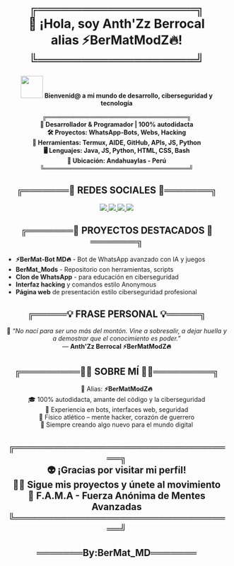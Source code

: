<h1 align="center">
  ╔══════════════════╗<br>
  👋 ¡Hola, soy <strong>Anth'Zz Berrocal</strong><br>
  alias <strong>⚡BerMatModZ🔥</strong>!<br>
  ╚══════════════════╝
</h1>

<p align="center">
  <img src="https://media.giphy.com/media/hvRJCLFzcasrR4ia7z/giphy.gif" width="50"/>  
  <strong>Bienvenid@ a mi mundo de desarrollo, ciberseguridad y tecnología</strong>
</p>

<p align="center">
  <strong>
    ╔════════════════════════════════╗<br>
    🧠 Desarrollador & Programador | 100% autodidacta<br>
    🛠️ Proyectos: WhatsApp-Bots, Webs, Hacking<br>
    🧰 Herramientas: Termux, AIDE, GitHub, APIs, JS, Python<br>
    🖥️ Lenguajes: Java, JS, Python, HTML, CSS, Bash<br>
    📍 Ubicación: Andahuaylas - Perú<br>
    ╚═════════════════════════════════╝
  </strong>
</p>

<h2 align="center">
  ╔═══════🔗 REDES SOCIALES 🔗═══════╗
</h2>

<p align="center">
  <a href="https://github.com/BerMatMods" target="_blank">
    <img src="https://img.shields.io/badge/GitHub-BerMatMods-black?style=for-the-badge&logo=github"/>
  </a>
  <a href="https://t.me/BerMatMods" target="_blank">
    <img src="https://img.shields.io/badge/Telegram-BerMatMods-blue?style=for-the-badge&logo=telegram"/>
  </a>
  <a href="https://wa.me/51937556459" target="_blank">
    <img src="https://img.shields.io/badge/WhatsApp-937556459-25D366?style=for-the-badge&logo=whatsapp"/>
  </a>
  <a href="https://www.facebook.com/anthzzberrocal" target="_blank">
    <img src="https://img.shields.io/badge/Facebook-AnthZz_Berrocal-1877F2?style=for-the-badge&logo=facebook"/>
  </a>
</p>

<h2 align="center">
  ╔═══════🚀 PROYECTOS DESTACADOS 🚀═══════╗
</h2>

<ul>
  <li><strong>⚡BerMat-Bot MD🔥</strong> - Bot de WhatsApp avanzado con IA y juegos</li>
  <li><strong>BerMat_Mods</strong> - Repositorio con herramientas, scripts</li>
  <li><strong>Clon de WhatsApp</strong> - para educación en ciberseguridad</li>
  <li><strong>Interfaz hacking</strong> y comandos estilo Anonymous</li>
  <li><strong>Página web</strong> de presentación estilo ciberseguridad profesional</li>
</ul>

<h2 align="center">
  ╔═════💡 FRASE PERSONAL 💡═════╗
</h2>

<p align="center">
  🧠 <em>“No nací para ser uno más del montón. Vine a sobresalir, a dejar huella y a demostrar que el conocimiento es poder.”</em><br>
  — <strong>Anth'Zz Berrocal ⚡BerMatModZ🔥</strong>
</p>

<h2 align="center">
  ╔═════════👨‍💻 SOBRE MÍ 👨‍💻═════════╗
</h2>

<p align="center">
  🔰 Alias: <strong>⚡BerMatModZ🔥</strong><br>
  🎓 100% autodidacta, amante del código y la ciberseguridad<br>
  🧪 Experiencia en bots, interfaces web, seguridad<br>
  💪 Físico atlético – mente hacker, corazón de guerrero<br>
  🤖 Siempre creando algo nuevo para el mundo digital
</p>

<h2 align="center">
  ╔══════════════════════════════════╗<br>
  👽 ¡Gracias por visitar mi perfil!<br>
  👨‍💻 Sigue mis proyectos y únete al movimiento<br>
  🚀 F.A.M.A - Fuerza Anónima de Mentes Avanzadas<br>
  ╚══════════════════════════════════╝
</h2>
<h2 align="center">
  ═══════By:BerMat_MD═══════
</h2>
